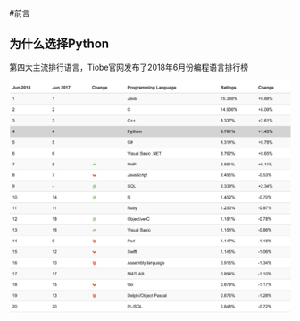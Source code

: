 #前言

## 为什么选择Python
第四大主流排行语言，Tiobe官网发布了2018年6月份编程语言排行榜

![WX20180613-170550@2x](/assets/WX20180613-170550@2x.png)
